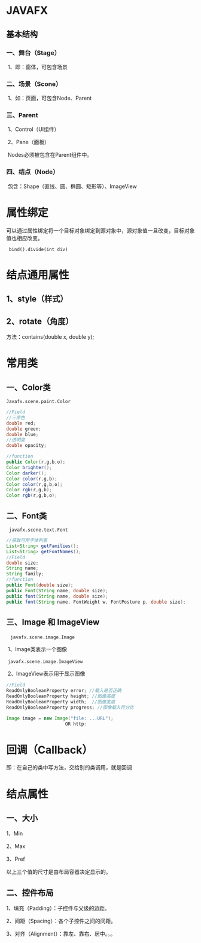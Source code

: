 # JAVAFX

## 基本结构

### 一、舞台（Stage）

​	1、即：窗体，可包含场景

### 二、场景（Scone）

​	1、如：页面，可包含Node、Parent

### 三、Parent

​		1、Control（UI组件）

​		2、Pane（面板）

​	Nodes必须被包含在Parent组件中。

### 四、结点（Node）

​	包含：Shape（直线、圆、椭圆、矩形等）、ImageView

# 属性绑定

可以通过属性绑定将一个目标对象绑定到源对象中，源对象值一旦改变，目标对象值也相应改变。

` bind().divide(int div)`

# 结点通用属性

## 1、style（样式）

## 2、rotate（角度）

方法：contains(double x, double y);

# 常用类

##  一、Color类

`Javafx.scene.paint.Color`

```java
//Field
//三原色
double red;
double green;
double blue;
//透明度
double opacity;

//function
public Color(r,g,b,o);
Color brighter();
Color darker();
Color color(r,g,b);
Color color(r,g,b,o);
Color rgb(r,g,b);
Color rgb(r,g,b,o);
```

## 二、Font类

` javafx.scene.text.Font`

```java
//获取可用字体列表
List<String> getFamilies();
List<String> getFontNames();
//Field
double size;
String name;
String family;
//function
public Font(double size);
public Font(String name, double size);
public font(String name, double size);
public font(String name, FontWeight w, FontPosture p, double size);

```

## 三、Image 和 ImageView

​	` javafx.scene.image.Image`

​	 1、Image类表示一个图像

​	`javafx.scene.image.ImageView`

​	 2、ImageView表示用于显示图像

```java
//Field
ReadOnlyBooleanProperty error; //载入是否正确
ReadOnlyBooleanProperty height; //图像高度
ReadOnlyBooleanProperty width;  //图像宽度
ReadOnlyBooleanProperty progress; //图像载入百分比

Image image = new Image("file: ...URL");
                      OR http:  

```



# 回调（Callback）

即：在自己的类中写方法，交给别的类调用，就是回调



# 结点属性

## 一、大小

1、Min

2、Max

3、Pref

以上三个值的尺寸是由布局容器决定显示的。

## 二、控件布局

1、填充（Padding）：子控件与父级的边距。

2、间距（Spacing）：各个子控件之间的间距。

3、对齐（Alignment）：靠左、靠右、居中。。。


